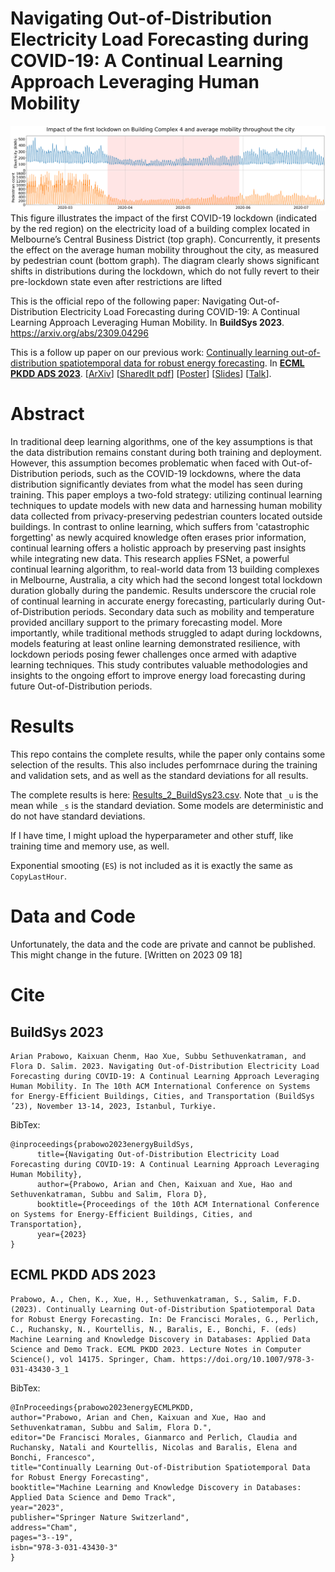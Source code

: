# Navigating Out-of-Distribution Electricity Load Forecasting during COVID-19: A Continual Learning Approach Leveraging Human Mobility
![visual_abstract](/e18_vizabs.png)
This figure illustrates the impact of the first COVID-19 lockdown (indicated by the red region) on the electricity load of a building complex located in Melbourne’s Central Business District (top graph). Concurrently, it presents the effect on the average human mobility throughout the city, as measured by pedestrian count (bottom graph). The diagram clearly shows significant shifts in distributions during the lockdown, which do not fully revert to their pre-lockdown state even after restrictions are lifted

This is the official repo of the following paper: Navigating Out-of-Distribution Electricity Load Forecasting during COVID-19: A Continual Learning Approach Leveraging Human Mobility. In **BuildSys 2023**. https://arxiv.org/abs/2309.04296

This is a follow up paper on our previous work: [Continually learning out-of-distribution spatiotemporal data for robust energy forecasting](https://www.springerprofessional.de/en/continually-learning-out-of-distribution-spatiotemporal-data-for/26052052). In [**ECML PKDD ADS 2023**](https://2023.ecmlpkdd.org/program/paper-session-overview/program-19-september-2023/). [[ArXiv](https://arxiv.org/abs/2306.06385)] [[SharedIt pdf](https://rdcu.be/dmwh4)] [[Poster](/ECML_PKDD_energy_poster_v3.pdf)] [[Slides](/ECMLPKDD23energy_slides_v5.pdf)] [[Talk](https://youtu.be/yAT0B0z5n-U)].

# Abstract

In traditional deep learning algorithms, one of the key assumptions is that the data distribution remains constant during both training and deployment. However, this assumption becomes problematic when faced with Out-of-Distribution periods, such as the COVID-19 lockdowns, where the data distribution significantly deviates from what the model has seen during training. This paper employs a two-fold strategy: utilizing continual learning techniques to update models with new data and harnessing human mobility data collected from privacy-preserving pedestrian counters located outside buildings. In contrast to online learning, which suffers from 'catastrophic forgetting' as newly acquired knowledge often erases prior information, continual learning offers a holistic approach by preserving past insights while integrating new data. This research applies FSNet, a powerful continual learning algorithm, to real-world data from 13 building complexes in Melbourne, Australia, a city which had the second longest total lockdown duration globally during the pandemic. Results underscore the crucial role of continual learning in accurate energy forecasting, particularly during Out-of-Distribution periods. Secondary data such as mobility and temperature provided ancillary support to the primary forecasting model. More importantly, while traditional methods struggled to adapt during lockdowns, models featuring at least online learning demonstrated resilience, with lockdown periods posing fewer challenges once armed with adaptive learning techniques. This study contributes valuable methodologies and insights to the ongoing effort to improve energy load forecasting during future Out-of-Distribution periods. 


# Results

This repo contains the complete results, while the paper only contains some selection of the results. This also includes perfomrnace during the training and validation sets, and as well as the standard deviations for all results.

The complete results is here: [Results_2_BuildSys23.csv](/Results_2_BuildSys23.csv). Note that `_u` is the mean while `_s` is the standard deviation. Some models are deterministic and do not have standard deviations.

If I have time, I might upload the hyperparameter and other stuff, like training time and memory use, as well.

Exponential smooting (`ES`) is not included as it is exactly the same as `CopyLastHour`.

# Data and Code

Unfortunately, the data and the code are private and cannot be published. This might change in the future. [Written on 2023 09 18]

# Cite

## BuildSys 2023

```
Arian Prabowo, Kaixuan Chenm, Hao Xue, Subbu Sethuvenkatraman, and Flora D. Salim. 2023. Navigating Out-of-Distribution Electricity Load Forecasting during COVID-19: A Continual Learning Approach Leveraging Human Mobility. In The 10th ACM International Conference on Systems for Energy-Efficient Buildings, Cities, and Transportation (BuildSys ’23), November 13-14, 2023, Istanbul, Turkiye.
```

BibTex:

```
@inproceedings{prabowo2023energyBuildSys,
      title={Navigating Out-of-Distribution Electricity Load Forecasting during COVID-19: A Continual Learning Approach Leveraging Human Mobility},
      author={Prabowo, Arian and Chen, Kaixuan and Xue, Hao and Sethuvenkatraman, Subbu and Salim, Flora D},
      booktitle={Proceedings of the 10th ACM International Conference on Systems for Energy-Efficient Buildings, Cities, and Transportation},
      year={2023}
}
```

## ECML PKDD ADS 2023

```
Prabowo, A., Chen, K., Xue, H., Sethuvenkatraman, S., Salim, F.D. (2023). Continually Learning Out-of-Distribution Spatiotemporal Data for Robust Energy Forecasting. In: De Francisci Morales, G., Perlich, C., Ruchansky, N., Kourtellis, N., Baralis, E., Bonchi, F. (eds) Machine Learning and Knowledge Discovery in Databases: Applied Data Science and Demo Track. ECML PKDD 2023. Lecture Notes in Computer Science(), vol 14175. Springer, Cham. https://doi.org/10.1007/978-3-031-43430-3_1
```

BibTex:

```
@InProceedings{prabowo2023energyECMLPKDD,
author="Prabowo, Arian and Chen, Kaixuan and Xue, Hao and Sethuvenkatraman, Subbu and Salim, Flora D.",
editor="De Francisci Morales, Gianmarco and Perlich, Claudia and Ruchansky, Natali and Kourtellis, Nicolas and Baralis, Elena and Bonchi, Francesco",
title="Continually Learning Out-of-Distribution Spatiotemporal Data for Robust Energy Forecasting",
booktitle="Machine Learning and Knowledge Discovery in Databases: Applied Data Science and Demo Track",
year="2023",
publisher="Springer Nature Switzerland",
address="Cham",
pages="3--19",
isbn="978-3-031-43430-3"
}
```


